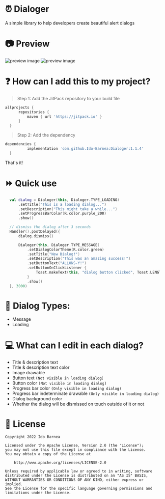 # :alarm_clock: Dialoger
A simple library to help developers create beautiful alert dialogs

# :camera: Preview
![preview image](https://github.com/Ido-Barnea/Dialoger/blob/master/images/loading%20dialog.png)
![preview image](https://github.com/Ido-Barnea/Dialoger/blob/master/images/message%20dialog.png)

# :question: How can I add this to my project?
> Step 1: Add the JitPack repository to your build file
  ```gradle
  allprojects {
		repositories {
			maven { url 'https://jitpack.io' }
		}
	}
  ```
> Step 2: Add the dependency
  ```gradle
  dependencies {
	        implementation 'com.github.Ido-Barnea:Dialoger:1.1.4'
	}
  ```
  That's it!

# :fast_forward: Quick use
  ```kotlin
	val dialog = Dialoger(this, Dialoger.TYPE_LOADING)
		.setTitle("This is a loading dialog...")
		.setDescription("This might take a while...")
		.setProgressBarColor(R.color.purple_200)
		.show()

	// dismiss the dialog after 3 seconds
	Handler().postDelayed({
		dialog.dismiss()

		Dialoger(this, Dialoger.TYPE_MESSAGE)
			.setDialogColorTheme(R.color.green)
			.setTitle("New Dialog!")
			.setDescription("This was an amazing success!")
			.setButtonText("ALLONS-Y!")
			.setButtonOnClickListener {
				Toast.makeText(this, "dialog button clicked", Toast.LENGTH_SHORT).show()
			}
			.show()
	}, 3000)
  ```

# :book: Dialog Types:
- Message
- Loading

# :computer: What can I edit in each dialog?
- Title & description text
- Title & description text color
- Image drawable
- Button text ```(Not visible in loading dialog)```
- Button color ```(Not visible in loading dialog)```
- Progress bar color ```(Only visible in loading dialog)```
- Progress bar indeterminate drawable ```(Only visible in loading dialog)```
- Dialog background color
- Whether the dialog will be dismissed on touch outside of it or not

# :briefcase: License
```
Copyright 2022 Ido Barnea

Licensed under the Apache License, Version 2.0 (the "License");
you may not use this file except in compliance with the License.
You may obtain a copy of the License at

    http://www.apache.org/licenses/LICENSE-2.0

Unless required by applicable law or agreed to in writing, software
distributed under the License is distributed on an "AS IS" BASIS,
WITHOUT WARRANTIES OR CONDITIONS OF ANY KIND, either express or implied.
See the License for the specific language governing permissions and
limitations under the License.
```
